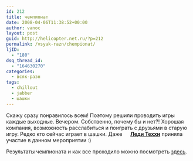 ```yaml
---
id: 212
title: чемпионат
date: 2008-04-06T11:38:52+00:00
author: vanoc
layout: post
guid: http://helicopter.net.ru/?p=212
permalink: /vsyak-razn/chempionat/
ljID:
  - "180"
dsq_thread_id:
  - "164630270"
categories:
  - всяк-разн
tags:
  - chillout
  - jabber
  - шашки
---
```

Скажу сразу понравилось всем! Поэтому решили проводить игры каждые выходные. Вечером. Собственно, почему бы и нет?! Хорошая компания, возможность расслабиться и поиграть с друзьями в старую игру. Редко кто сейчас играет в шашки. Даже [<img class="ContextualPopup" style="border: 0pt none; vertical-align: bottom; padding-right: 1px;" src="http://stat.livejournal.com/img/userinfo.gif" alt="" width="17" height="17" />**Леди Теххи**](http://lady-tehhi-666.livejournal.com/) приняла участие в данном мероприятии :)

Результаты чемпионата и как все проходило можно посмотреть <a href="http://the1st.net.ru/index.php?go=1&act=show_message&id_message=8" target="_blank">здесь</a>.